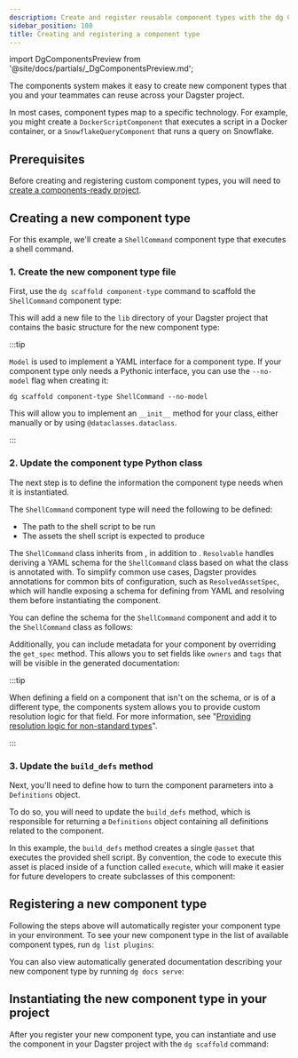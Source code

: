 ```yaml
---
description: Create and register reusable component types with the dg CLI.
sidebar_position: 100
title: Creating and registering a component type
---
```


import DgComponentsPreview from '@site/docs/partials/\_DgComponentsPreview.md';

<DgComponentsPreview />

The components system makes it easy to create new component types that you and your teammates can reuse across your Dagster project.

In most cases, component types map to a specific technology. For example, you might create a `DockerScriptComponent` that executes a script in a Docker container, or a `SnowflakeQueryComponent` that runs a query on Snowflake.

## Prerequisites

Before creating and registering custom component types, you will need to [create a components-ready project](/guides/labs/dg/creating-a-project).

## Creating a new component type

For this example, we'll create a `ShellCommand` component type that executes a shell command.

### 1. Create the new component type file

First, use the `dg scaffold component-type` command to scaffold the `ShellCommand` component type:

<CliInvocationExample path="docs_snippets/docs_snippets/guides/components/shell-script-component/1-dg-scaffold-shell-command.txt" />

This will add a new file to the `lib` directory of your Dagster project that contains the basic structure for the new component type:

<CodeExample
  path="docs_snippets/docs_snippets/guides/components/shell-script-component/2-shell-command-empty.py"
  language="python"
  title="my_component_library/lib/shell_command.py"
/>

:::tip

`Model` is used to implement a YAML interface for a component type. If your component type only needs a Pythonic interface, you can use the `--no-model` flag when creating it:

```
dg scaffold component-type ShellCommand --no-model
```

This will allow you to implement an `__init__` method for your class, either manually or by using `@dataclasses.dataclass`.

:::

### 2. Update the component type Python class

The next step is to define the information the component type needs when it is instantiated.

The `ShellCommand` component type will need the following to be defined:

- The path to the shell script to be run
- The assets the shell script is expected to produce

The `ShellCommand` class inherits from <PyObject section="resolved" module="dagster.components" object="Resolvable" />, in addition to <PyObject section="components" module="dagster.components" object="Component" />. `Resolvable` handles deriving a YAML schema for the `ShellCommand` class based on what the class is annotated with. To simplify common use cases, Dagster provides annotations for common bits of configuration, such as `ResolvedAssetSpec`, which will handle exposing a schema for defining <PyObject section="assets" module="dagster" object="AssetSpec" pluralize /> from YAML and resolving them before instantiating the component.

You can define the schema for the `ShellCommand` component and add it to the `ShellCommand` class as follows:

<CodeExample
  path="docs_snippets/docs_snippets/guides/components/shell-script-component/with-config-schema.py"
  language="python"
  title="my_component_library/lib/shell_command.py"
  />

Additionally, you can include metadata for your component by overriding the `get_spec` method. This allows you to set fields like `owners` and `tags` that will be visible in the generated documentation:

<CodeExample
  path="docs_snippets/docs_snippets/guides/components/shell-script-component/with-config-schema-meta.py"
  language="python"
  title="my_component_library/lib/shell_command.py"
  />

:::tip

When defining a field on a component that isn't on the schema, or is of a different type, the components system allows you to provide custom resolution logic for that field. For more information, see "[Providing resolution logic for non-standard types](/guides/labs/components/creating-new-component-types/component-type-customization#providing-resolution-logic-for-non-standard-types)".

:::

### 3. Update the `build_defs` method

Next, you'll need to define how to turn the component parameters into a `Definitions` object.

To do so, you will need to update the `build_defs` method, which is responsible for returning a `Definitions` object containing all definitions related to the component.

In this example, the `build_defs` method creates a single `@asset` that executes the provided shell script. By convention, the code to execute this asset is placed inside of a function called `execute`, which will make it easier for future developers to create subclasses of this component:

<CodeExample
  path="docs_snippets/docs_snippets/guides/components/shell-script-component/with-build-defs.py"
  language="python"
  title="my_component_library/lib/shell_command.py"
/>

## Registering a new component type

Following the steps above will automatically register your component type in your environment. To see your new component type in the list of available component types, run `dg list plugins`:

<CliInvocationExample path="docs_snippets/docs_snippets/guides/components/shell-script-component/3-dg-list-plugins.txt" />

You can also view automatically generated documentation describing your new component type by running `dg docs serve`:

<CliInvocationExample contents="dg docs serve" />

## Instantiating the new component type in your project

After you register your new component type, you can instantiate and use the component in your Dagster project with the `dg scaffold` command:

<CliInvocationExample path="docs_snippets/docs_snippets/guides/components/shell-script-component/4-scaffold-instance-of-component.txt" />
